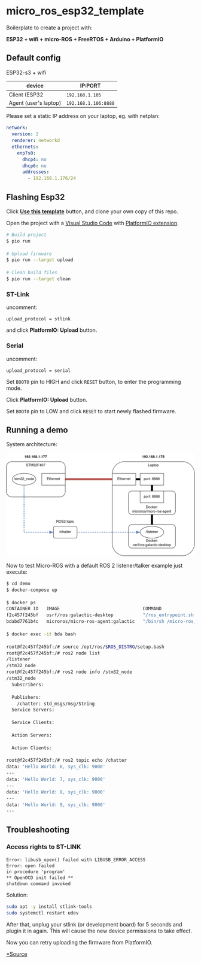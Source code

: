 # micro_ros_esp32_template 

Boilerplate to create a project with:

**ESP32 + wifi + micro-ROS + FreeRTOS + Arduino + PlatformIO**  

## Default config

ESP32-s3 + wifi

| device | IP:PORT |
| - | - |
| Client (ESP32 | `192.168.1.105` |
| Agent (user's laptop) | `192.168.1.106:8888` |

Please set a static IP address on your laptop, eg. with netplan:

```yaml
network:
  version: 2
  renderer: networkd
  ethernets:
    enp7s0:
      dhcp4: no
      dhcp6: no
      addresses:           
        - 192.168.1.176/24
```

## Flashing Esp32

Click **[Use this template](https://github.com/husarion/micro_ros_stm32_template/generate)** button, and clone your own copy of this repo.

Open the project with a [Visual Studio Code](https://code.visualstudio.com/) with [PlatformIO extension](https://platformio.org/install/ide?install=vscode).

```bash
# Build project
$ pio run

# Upload firmware
$ pio run --target upload

# Clean build files
$ pio run --target clean

```

### ST-Link

uncomment:

```
upload_protocol = stlink
```

and click **PlatformIO: Upload** button.

### Serial

uncomment:

```
upload_protocol = serial
```

Set `BOOT0` pin to HIGH and click `RESET` button, to enter the programming mode.

Click **PlatformIO: Upload** button.

Set `BOOT0` pin to LOW and click `RESET` to start newly flashed firmware.

## Running a demo

System architecture:

![system architecture](demo/micro-ros-stm32-example.png)

Now to test Micro-ROS with a default ROS 2 listener/talker example just execute:

```bash
$ cd demo
$ docker-compose up

$ docker ps
CONTAINER ID   IMAGE                               COMMAND                  CREATED          STATUS          PORTS                                       NAMES
f2c457f245bf   osrf/ros:galactic-desktop           "/ros_entrypoint.sh …"   48 minutes ago   Up 17 seconds                                               agent_listener_1
bdabd7761b4c   microros/micro-ros-agent:galactic   "/bin/sh /micro-ros_…"   51 minutes ago   Up 17 seconds   0.0.0.0:8888->8888/udp, :::8888->8888/udp   agent_talker_1

$ docker exec -it bda bash

root@f2c457f245bf:/# source /opt/ros/$ROS_DISTRO/setup.bash
root@f2c457f245bf:/# ros2 node list
/listener
/stm32_node
root@f2c457f245bf:/# ros2 node info /stm32_node 
/stm32_node
  Subscribers:

  Publishers:
    /chatter: std_msgs/msg/String
  Service Servers:

  Service Clients:

  Action Servers:

  Action Clients:

root@f2c457f245bf:/# ros2 topic echo /chatter 
data: 'Hello World: 6, sys_clk: 9000'
---
data: 'Hello World: 7, sys_clk: 9000'
---
data: 'Hello World: 8, sys_clk: 9000'
---
data: 'Hello World: 9, sys_clk: 9000'
---
```

## Troubleshooting

### Access rights to ST-LINK

```
Error: libusb_open() failed with LIBUSB_ERROR_ACCESS
Error: open failed
in procedure 'program'
** OpenOCD init failed **
shutdown command invoked
```

Solution:

```bash
sudo apt -y install stlink-tools
sudo systemctl restart udev
```

After that, unplug your stlink (or development board) for 5 seconds and plugin it in again. This will cause the new device permissions to take effect.

Now you can retry uploading the firmware from PlatformIO.

[*Source](https://techoverflow.net/2021/09/22/how-to-fix-platformio-stm32-error-libusb_open-failed-with-libusb_error_access/)
